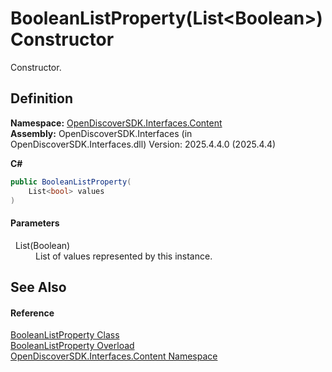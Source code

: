 # BooleanListProperty(List&lt;Boolean&gt;) Constructor


Constructor.



## Definition
**Namespace:** <a href="79f11d04-c275-b915-db5b-ab2227989555">OpenDiscoverSDK.Interfaces.Content</a>  
**Assembly:** OpenDiscoverSDK.Interfaces (in OpenDiscoverSDK.Interfaces.dll) Version: 2025.4.4.0 (2025.4.4)

**C#**
``` C#
public BooleanListProperty(
	List<bool> values
)
```



#### Parameters
<dl><dt>  List(Boolean)</dt><dd>List of values represented by this instance.</dd></dl>

## See Also


#### Reference
<a href="748f93f1-0922-57de-f8d7-2eed840716f8">BooleanListProperty Class</a>  
<a href="c1c61dbb-2663-c092-c679-855b15ab6690">BooleanListProperty Overload</a>  
<a href="79f11d04-c275-b915-db5b-ab2227989555">OpenDiscoverSDK.Interfaces.Content Namespace</a>  
